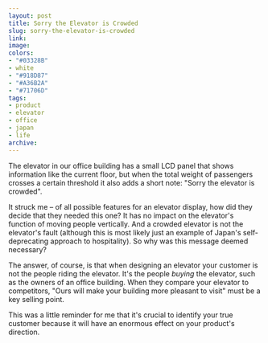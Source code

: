 ```yaml
---
layout: post
title: Sorry the Elevator is Crowded
slug: sorry-the-elevator-is-crowded
link: 
image: 
colors:
- "#03328B"
- white
- "#918D87"
- "#A36B2A"
- "#71706D"
tags:
- product
- elevator
- office
- japan
- life
archive: 
---
```


The elevator in our office building has a small LCD panel that shows information like the current floor, but when the total weight of passengers crosses a certain threshold it also adds a short note: "Sorry the elevator is crowded".

It struck me – of all possible features for an elevator display, how did they decide that they needed this one? It has no impact on the elevator's function of moving people vertically. And a crowded elevator is not the elevator's fault (although this is most likely just an example of Japan's self-deprecating approach to hospitality). So why was this message deemed necessary?

The answer, of course, is that when designing an elevator your customer is not the people riding the elevator. It's the people *buying* the elevator, such as the owners of an office building. When they compare your elevator to competitors, "Ours will make your building more pleasant to visit" must be a key selling point.

This was a little reminder for me that it's crucial to identify your true customer because it will have an enormous effect on your product's direction.
